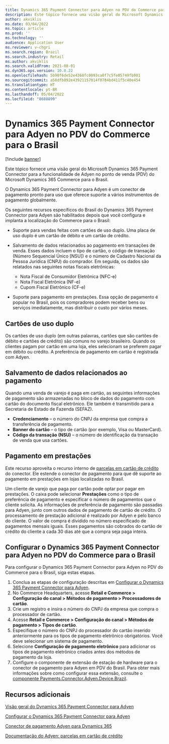 ```yaml
---
title: Dynamics 365 Payment Connector para Adyen no PDV do Commerce para o Brasil
description: Este tópico fornece uma visão geral do Microsoft Dynamics 365 Payment Connector para a funcionalidade de Adyen no ponto de venda (PDV) do Microsoft Dynamics 365 Commerce para o Brasil.
author: akviklis
ms.date: 03/04/2022
ms.topic: article
ms.prod: ''
ms.technology: ''
audience: Application User
ms.reviewer: v-chgri
ms.search.region: Brazil
ms.search.industry: Retail
ms.author: akviklis
ms.search.validFrom: 2021-08-01
ms.dyn365.ops.version: 10.0.22
ms.openlocfilehash: 5b90f6de52e4368fc0093ca0f7c5fe05749fb901
ms.sourcegitcommit: a58dfb892e43921157014f0784bd411f5c40e454
ms.translationtype: HT
ms.contentlocale: pt-BR
ms.lasthandoff: 05/04/2022
ms.locfileid: "8688899"
---
```

# <a name="dynamics-365-payment-connector-for-adyen-in-commerce-pos-for-brazil"></a>Dynamics 365 Payment Connector para Adyen no PDV do Commerce para o Brasil

[!include [banner](../includes/banner.md)]

Este tópico fornece uma visão geral do Microsoft Dynamics 365 Payment Connector para a funcionalidade de Adyen no ponto de venda (PDV) do Microsoft Dynamics 365 Commerce para o Brasil.

O Dynamics 365 Payment Connector para Adyen é um conector de pagamento pronto para uso que oferece suporte a vários instrumentos de pagamento globalmente.

Os seguintes recursos específicos do Brasil do Dynamics 365 Payment Connector para Adyen são habilitados depois que você configura e implanta a localização do Commerce para o Brasil:

- Suporte para vendas feitas com cartões de uso duplo. Uma placa de uso duplo é um cartão de débito e um cartão de crédito.
- Salvamento de dados relacionados ao pagamento em transações de venda. Esses dados incluem o tipo de cartão, o código de transação (Número Sequencial Único \[NSU\]) e o número de Cadastro Nacional da Pessoa Jurídica (CNPJ) do comprador. Em seguida, os dados são relatados nas seguintes notas fiscais eletrônicas:

    - Nota Fiscal de Consumidor Eletrônica (NFC-e)
    - Nota Fiscal Eletrônica (NF-e)
    - Cupom Fiscal Eletrônico (CF-e)

- Suporte para pagamento em prestações. Essa opção de pagamento é popular no Brasil, pois os compradores podem receber bens ou serviços imediatamente, mas distribuir o custo por vários meses.

## <a name="dual-purpose-cards"></a>Cartões de uso duplo

Os cartões de uso duplo (em outras palavras, cartões que são cartões de débito e cartões de crédito) são comuns no varejo brasileiro. Quando os clientes pagam por cartão em uma loja, eles selecionam se preferem pagar em débito ou crédito. A preferência de pagamento em cartão é registrada com Adyen.

## <a name="saving-of-payment-related-data"></a>Salvamento de dados relacionados ao pagamento

Quando uma venda de varejo é paga em cartão, as seguintes informações de pagamento são armazenadas no bloco de dados do pagamento com cartão do documento fiscal eletrônico. Ele também é transmitido para a Secretaria de Estado de Fazenda (SEFAZ).

- **Credenciamento** – o número do CNPJ da empresa que compra a transferência de pagamento.
- **Banner do cartão** – o tipo de cartão (por exemplo, Visa ou MasterCard).
- **Código da transação (NSU)** – o número de identificação da transação de venda que usa cartões.

## <a name="payment-in-installments"></a>Pagamento em prestações

Este recurso aproveita o recurso interno de [parcelas em cartão de crédito](https://docs.adyen.com/payment-methods/cards/credit-card-installments) do conector. Ele estende o conector de pagamento para que dê suporte ao pagamento em prestações em lojas localizadas no Brasil.

Um cliente de varejo que paga por cartão pode optar por pagar em prestações. O caixa pode selecionar **Prestações** como o tipo de preferência de pagamento e especificar o número de pagamentos que o cliente solicita. As informações de preferência de pagamento são passadas para Adyen, junto com outros dados de pagamento de cartão de crédito. O processamento de prestação adicional é realizado por Adyen e pelo banco do cliente. O valor de compra é dividido no número especificado de pagamentos mensais iguais. Esses pagamentos são cobrados do cartão de crédito do cliente a cada 30 dias até que a compra seja paga inteira.

## <a name="configure-the-dynamics-365-payment-connector-for-adyen-in-commerce-pos-for-brazil"></a>Configurar o Dynamics 365 Payment Connector para Adyen no PDV do Commerce para o Brasil

Para configurar o Dynamics 365 Payment Connector para Adyen no PDV do Commerce para o Brasil, siga estas etapas.

1. Conclua as etapas de configuração descritas em [Configurar o Dynamics 365 Payment Connector para Adyen](../dev-itpro/adyen-connector-setup.md).
1. No Commerce Headquarters, acesse **Retail e Commerce \> Configuração do canal \> Métodos de pagamento \> Processadores de cartão**.
1. Crie um registro e insira o número do CNPJ da empresa que compra o processador de cartão.
1. Acesse **Retail e Commerce \> Configuração do canal \> Métodos de pagamento \> Tipos de cartão**.
1. Especifique o número do CNPJ do processador do cartão inserido anteriormente para os tipos de pagamento eletrônico obrigatórios. Você deve selecionar um sistema de pagamento.
1. Selecione **Configuração de pagamento eletrônico** para adicionar os tipos de pagamento eletrônico criados antes dos métodos de pagamento da loja.
1. Configure o componente de extensão de estação de hardware para o conector de pagamento para Adyen em PDV do Brasil. Para obter mais informações sobre como configurar essa extensão, consulte o [componente Payments.Connector.Adyen.Device.Brazil](latam-bra-deployment.md#paymentsconnectoradyendevicebrazil-component).

## <a name="additional-resources"></a>Recursos adicionais

[Visão geral do Dynamics 365 Payment Connector para Adyen](../dev-itpro/adyen-connector.md)

[Configurar o Dynamics 365 Payment Connector para Adyen](../dev-itpro/adyen-connector-setup.md)

[Conector de pagamento Adyen para Dynamics 365](https://docs.adyen.com/plugins/microsoft-dynamics)

[Documentação do Adyen: parcelas em cartão de crédito](https://docs.adyen.com/payment-methods/cards/credit-card-installments)
